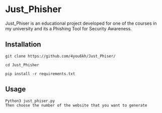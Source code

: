 # Just_Phisher
Just_Phiser is an educational project developed for one of the courses in my university and its a Phishing Tool for Security Awareness.

## Installation
```
git clone https://github.com/4you6kh/Just_Phiser/

cd Just_Phisher 

pip install -r requirements.txt
```

## Usage 
```
Python3 just_phiser.py
Then choose the number of the website that you want to generate 
```
